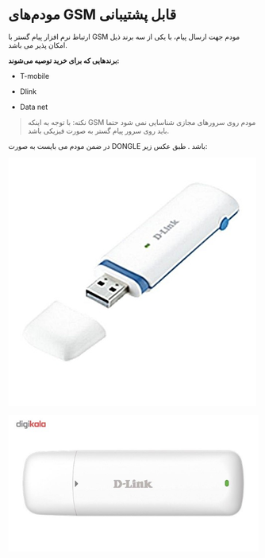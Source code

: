 # مودم‌های GSM قابل پشتیبانی 

ارتباط نرم افزار پیام گستر با GSM مودم جهت ارسال پیام، با یکی از سه برند ذیل امکان پذیر می باشد.

**برندهایی که برای خرید توصیه می‌شوند:**

- T-mobile

- Dlink

- Data net

> نکته: با توجه به اینکه GSM مودم روی سرورهای مجازی شناسایی نمی شود حتما باید روی سرور پیام گستر به صورت فیزیکی باشد.
> 
در ضمن مودم می بایست به صورت DONGLE باشد . طبق عکس زیر:

![](gsm1.jpg)

![](gsm2.jpg)



